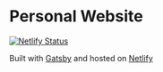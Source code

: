 # Personal Website

[![Netlify Status](https://api.netlify.com/api/v1/badges/53d4e4b2-82da-4cc4-a910-72f9da9d8231/deploy-status)](https://app.netlify.com/sites/muradil/deploys)

Built with [Gatsby](https://www.gatsbyjs.com/) and hosted on [Netlify](https://www.netlify.com/)
